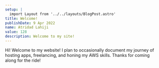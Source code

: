 ```yaml
---
setup: |
  import Layout from '../../layouts/BlogPost.astro'
title: Welcome!
publishDate: 9 Apr 2022
name: Atridad Lahiji
value: 128
description: Welcome to my site!
---
```


Hi! Welcome to my website! I plan to occasionally document my journey of hosting apps, freelancing, and honing my AWS skills. Thanks for coming along for the ride!
